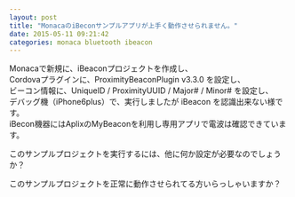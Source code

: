 ```yaml
---
layout: post
title: "MonacaのiBeconサンプルアプリが上手く動作させられません。"
date: 2015-05-11 09:21:42
categories: monaca bluetooth ibeacon
---
```

<p>Monacaで新規に、iBeaconプロジェクトを作成し、<br>
Cordovaプラグインに、ProximityBeaconPlugin v3.3.0 を設定し、<br>
ビーコン情報に、UniqueID / ProximityUUID / Major# / Minor# を設定し、<br>
デバッグ機（iPhone6plus）で、実行しましたが iBeacon を認識出来ない様です。<br>
iBecon機器にはAplixのMyBeaconを利用し専用アプリで電波は確認できています。</p>

<p>このサンプルプロジェクトを実行するには、他に何か設定が必要なのでしょうか？</p>

<p>このサンプルプロジェクトを正常に動作させられてる方いらっしゃいますか？</p>

